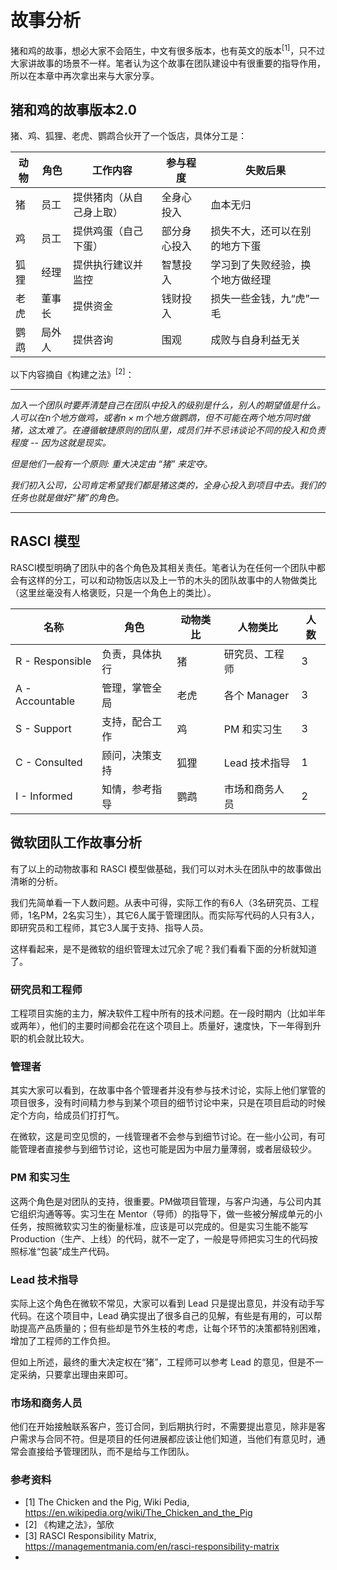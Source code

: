 # 故事分析

猪和鸡的故事，想必大家不会陌生，中文有很多版本，也有英文的版本$^{[1]}$，只不过大家讲故事的场景不一样。笔者认为这个故事在团队建设中有很重要的指导作用，所以在本章中再次拿出来与大家分享。

## 猪和鸡的故事版本2.0

猪、鸡、狐狸、老虎、鹦鹉合伙开了一个饭店，具体分工是：

|动物|角色|工作内容|参与程度|失败后果|
|---|---|---|---|---|
|猪|员工|提供猪肉（从自己身上取）|全身心投入|血本无归|
|鸡|员工|提供鸡蛋（自己下蛋）|部分身心投入|损失不大，还可以在别的地方下蛋|
|狐狸|经理|提供执行建议并监控|智慧投入|学习到了失败经验，换个地方做经理|
|老虎|董事长|提供资金|钱财投入|损失一些金钱，九“虎”一毛|
|鹦鹉|局外人|提供咨询|围观|成败与自身利益无关|

以下内容摘自《构建之法》$^{[2]}$：

---
*加入一个团队时要弄清楚自己在团队中投入的级别是什么，别人的期望值是什么。人可以在$n$个地方做鸡，或者$n \times m$个地方做鹦鹉，但不可能在两个地方同时做猪，这太难了。在遵循敏捷原则的团队里，成员们并不忌讳谈论不同的投入和负责程度 -- 因为这就是现实。*

*但是他们一般有一个原则: 重大决定由 “猪” 来定夺。*

*我们初入公司，公司肯定希望我们都是猪这类的，全身心投入到项目中去。我们的任务也就是做好“猪”的角色。*

---

## RASCI 模型

RASCI模型明确了团队中的各个角色及其相关责任。笔者认为在任何一个团队中都会有这样的分工，可以和动物饭店以及上一节的木头的团队故事中的人物做类比（这里丝毫没有人格褒贬，只是一个角色上的类比）。

|名称|角色|动物类比|人物类比|人数|
|--|--|--|--|--|
|R - Responsible|负责，具体执行|猪|研究员、工程师|3|
|A - Accountable|管理，掌管全局|老虎|各个 Manager|3|
|S - Support|支持，配合工作|鸡|PM 和实习生|3|
|C - Consulted|顾问，决策支持|狐狸|Lead 技术指导|1|
|I - Informed|知情，参考指导|鹦鹉|市场和商务人员|2|


## 微软团队工作故事分析

有了以上的动物故事和 RASCI 模型做基础，我们可以对木头在团队中的故事做出清晰的分析。

我们先简单看一下人数问题。从表中可得，实际工作的有6人（3名研究员、工程师，1名PM，2名实习生），其它6人属于管理团队。而实际写代码的人只有3人，即研究员和工程师，其它3人属于支持、指导人员。

这样看起来，是不是微软的组织管理太过冗余了呢？我们看看下面的分析就知道了。

### 研究员和工程师

工程项目实施的主力，解决软件工程中所有的技术问题。在一段时期内（比如半年或两年），他们的主要时间都会花在这个项目上。质量好，速度快，下一年得到升职的机会就比较大。

### 管理者

其实大家可以看到，在故事中各个管理者并没有参与技术讨论，实际上他们掌管的项目很多，没有时间精力参与到某个项目的细节讨论中来，只是在项目启动的时候定个方向，给成员们打打气。

在微软，这是司空见惯的，一线管理者不会参与到细节讨论。在一些小公司，有可能管理者直接参与到细节讨论，这也可能是因为中层力量薄弱，或者层级较少。

### PM 和实习生

这两个角色是对团队的支持，很重要。PM做项目管理，与客户沟通，与公司内其它组织沟通等等。实习生在 Mentor（导师）的指导下，做一些被分解成单元的小任务，按照微软实习生的衡量标准，应该是可以完成的。但是实习生能不能写 Production（生产、上线）的代码，就不一定了，一般是导师把实习生的代码按照标准“包装”成生产代码。

### Lead 技术指导

实际上这个角色在微软不常见，大家可以看到 Lead 只是提出意见，并没有动手写代码。在这个项目中，Lead 确实提出了很多自己的见解，有些是有用的，可以帮助提高产品质量的；但有些却是节外生枝的考虑，让每个环节的决策都特别困难，增加了工程师的工作负担。

但如上所述，最终的重大决定权在“猪”，工程师可以参考 Lead 的意见，但是不一定采纳，只要拿出理由来即可。

### 市场和商务人员

他们在开始接触联系客户，签订合同，到后期执行时，不需要提出意见，除非是客户需求与合同不符。但是项目的任何进展都应该让他们知道，当他们有意见时，通常会直接给予管理团队，而不是给与工作团队。


### 参考资料

- [1] The Chicken and the Pig, Wiki Pedia, https://en.wikipedia.org/wiki/The_Chicken_and_the_Pig
- [2] 《构建之法》，邹欣
- [3] RASCI Responsibility Matrix, https://managementmania.com/en/rasci-responsibility-matrix
- 